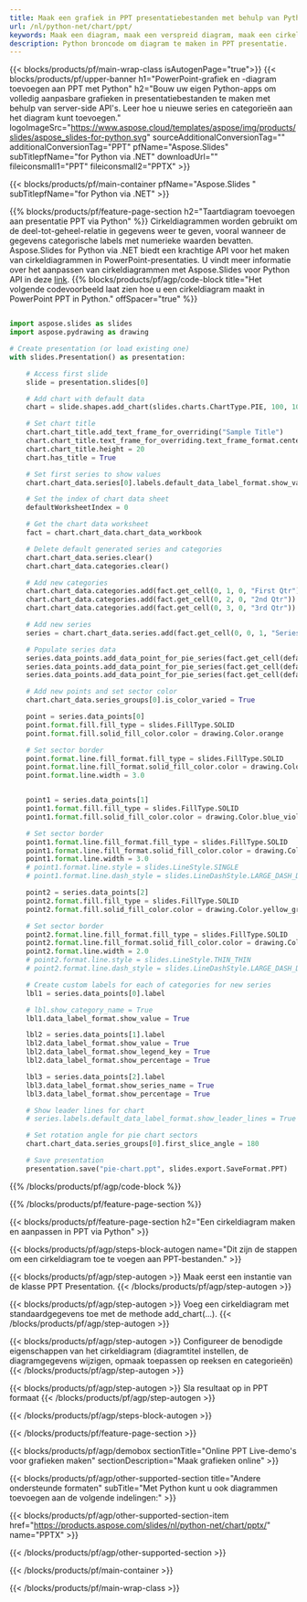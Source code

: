 ```yaml
---
title: Maak een grafiek in PPT presentatiebestanden met behulp van Python
url: /nl/python-net/chart/ppt/
keywords: Maak een diagram, maak een verspreid diagram, maak een cirkeldiagram, maak een treemap-diagram, maak een aandelendiagram, maak een box- en whisker-diagram, maak een histogramdiagram, maak een trechterdiagram, een zonnestraaldiagram, een diagram met meerdere categorieën, PowerPoint-presentatie, Python
description: Python broncode om diagram te maken in PPT presentatie.
---
```


{{< blocks/products/pf/main-wrap-class isAutogenPage="true">}}
{{< blocks/products/pf/upper-banner h1="PowerPoint-grafiek en -diagram toevoegen aan PPT met Python" h2="Bouw uw eigen Python-apps om volledig aanpasbare grafieken in presentatiebestanden te maken met behulp van server-side API's. Leer hoe u nieuwe series en categorieën aan het diagram kunt toevoegen." logoImageSrc="https://www.aspose.cloud/templates/aspose/img/products/slides/aspose_slides-for-python.svg" sourceAdditionalConversionTag="" additionalConversionTag="PPT" pfName="Aspose.Slides" subTitlepfName="for Python via .NET" downloadUrl="" fileiconsmall1="PPT" fileiconsmall2="PPTX" >}}

{{< blocks/products/pf/main-container pfName="Aspose.Slides " subTitlepfName="for Python via .NET" >}}

{{% blocks/products/pf/feature-page-section  h2="Taartdiagram toevoegen aan presentatie PPT via Python" %}}
Cirkeldiagrammen worden gebruikt om de deel-tot-geheel-relatie in gegevens weer te geven, vooral wanneer de gegevens categorische labels met numerieke waarden bevatten. Aspose.Slides for Python via .NET biedt een krachtige API voor het maken van cirkeldiagrammen in PowerPoint-presentaties. U vindt meer informatie over het aanpassen van cirkeldiagrammen met Aspose.Slides voor Python API in deze [link](https://docs.aspose.com/slides/python-net/pie-chart/).
{{% blocks/products/pf/agp/code-block title="Het volgende codevoorbeeld laat zien hoe u een cirkeldiagram maakt in PowerPoint PPT in Python." offSpacer="true" %}}

```py

import aspose.slides as slides
import aspose.pydrawing as drawing

# Create presentation (or load existing one) 
with slides.Presentation() as presentation:

    # Access first slide
    slide = presentation.slides[0]

    # Add chart with default data
    chart = slide.shapes.add_chart(slides.charts.ChartType.PIE, 100, 100, 400, 400)

    # Set chart title
    chart.chart_title.add_text_frame_for_overriding("Sample Title")
    chart.chart_title.text_frame_for_overriding.text_frame_format.center_text = slides.NullableBool(True)
    chart.chart_title.height = 20
    chart.has_title = True

    # Set first series to show values
    chart.chart_data.series[0].labels.default_data_label_format.show_value = True

    # Set the index of chart data sheet
    defaultWorksheetIndex = 0

    # Get the chart data worksheet
    fact = chart.chart_data.chart_data_workbook

    # Delete default generated series and categories
    chart.chart_data.series.clear()
    chart.chart_data.categories.clear()

    # Add new categories
    chart.chart_data.categories.add(fact.get_cell(0, 1, 0, "First Qtr"))
    chart.chart_data.categories.add(fact.get_cell(0, 2, 0, "2nd Qtr"))
    chart.chart_data.categories.add(fact.get_cell(0, 3, 0, "3rd Qtr"))

    # Add new series
    series = chart.chart_data.series.add(fact.get_cell(0, 0, 1, "Series 1"), chart.type)

    # Populate series data
    series.data_points.add_data_point_for_pie_series(fact.get_cell(defaultWorksheetIndex, 1, 1, 20))
    series.data_points.add_data_point_for_pie_series(fact.get_cell(defaultWorksheetIndex, 2, 1, 50))
    series.data_points.add_data_point_for_pie_series(fact.get_cell(defaultWorksheetIndex, 3, 1, 30))

    # Add new points and set sector color
    chart.chart_data.series_groups[0].is_color_varied = True

    point = series.data_points[0]
    point.format.fill.fill_type = slides.FillType.SOLID
    point.format.fill.solid_fill_color.color = drawing.Color.orange

    # Set sector border
    point.format.line.fill_format.fill_type = slides.FillType.SOLID
    point.format.line.fill_format.solid_fill_color.color = drawing.Color.gray
    point.format.line.width = 3.0


    point1 = series.data_points[1]
    point1.format.fill.fill_type = slides.FillType.SOLID
    point1.format.fill.solid_fill_color.color = drawing.Color.blue_violet

    # Set sector border
    point1.format.line.fill_format.fill_type = slides.FillType.SOLID
    point1.format.line.fill_format.solid_fill_color.color = drawing.Color.blue
    point1.format.line.width = 3.0
    # point1.format.line.style = slides.LineStyle.SINGLE
    # point1.format.line.dash_style = slides.LineDashStyle.LARGE_DASH_DOT

    point2 = series.data_points[2]
    point2.format.fill.fill_type = slides.FillType.SOLID
    point2.format.fill.solid_fill_color.color = drawing.Color.yellow_green

    # Set sector border
    point2.format.line.fill_format.fill_type = slides.FillType.SOLID
    point2.format.line.fill_format.solid_fill_color.color = drawing.Color.red
    point2.format.line.width = 2.0
    # point2.format.line.style = slides.LineStyle.THIN_THIN
    # point2.format.line.dash_style = slides.LineDashStyle.LARGE_DASH_DOT_DOT

    # Create custom labels for each of categories for new series
    lbl1 = series.data_points[0].label

    # lbl.show_category_name = True
    lbl1.data_label_format.show_value = True

    lbl2 = series.data_points[1].label
    lbl2.data_label_format.show_value = True
    lbl2.data_label_format.show_legend_key = True
    lbl2.data_label_format.show_percentage = True

    lbl3 = series.data_points[2].label
    lbl3.data_label_format.show_series_name = True
    lbl3.data_label_format.show_percentage = True

    # Show leader lines for chart
    # series.labels.default_data_label_format.show_leader_lines = True

    # Set rotation angle for pie chart sectors
    chart.chart_data.series_groups[0].first_slice_angle = 180

    # Save presentation
    presentation.save("pie-chart.ppt", slides.export.SaveFormat.PPT)

```

{{% /blocks/products/pf/agp/code-block %}}

{{% /blocks/products/pf/feature-page-section %}}

{{< blocks/products/pf/feature-page-section  h2="Een cirkeldiagram maken en aanpassen in PPT via Python" >}}

{{< blocks/products/pf/agp/steps-block-autogen name="Dit zijn de stappen om een ​​cirkeldiagram toe te voegen aan PPT-bestanden." >}}

{{< blocks/products/pf/agp/step-autogen >}}
Maak eerst een instantie van de klasse PPT Presentation.
{{< /blocks/products/pf/agp/step-autogen >}}

{{< blocks/products/pf/agp/step-autogen >}}
Voeg een cirkeldiagram met standaardgegevens toe met de methode add_chart(...).
{{< /blocks/products/pf/agp/step-autogen >}}

{{< blocks/products/pf/agp/step-autogen >}}
Configureer de benodigde eigenschappen van het cirkeldiagram (diagramtitel instellen, de diagramgegevens wijzigen, opmaak toepassen op reeksen en categorieën)
{{< /blocks/products/pf/agp/step-autogen >}}

{{< blocks/products/pf/agp/step-autogen >}}
Sla resultaat op in PPT formaat
{{< /blocks/products/pf/agp/step-autogen >}}

{{< /blocks/products/pf/agp/steps-block-autogen >}}

{{< /blocks/products/pf/feature-page-section >}}

{{< blocks/products/pf/agp/demobox sectionTitle="Online PPT Live-demo's voor grafieken maken" sectionDescription="Maak grafieken online" >}}

{{< blocks/products/pf/agp/other-supported-section title="Andere ondersteunde formaten" subTitle="Met Python kunt u ook diagrammen toevoegen aan de volgende indelingen:" >}}

{{< blocks/products/pf/agp/other-supported-section-item href="https://products.aspose.com/slides/nl/python-net/chart/pptx/" name="PPTX" >}}


{{< /blocks/products/pf/agp/other-supported-section >}}

{{< /blocks/products/pf/main-container >}}
    
{{< /blocks/products/pf/main-wrap-class >}}